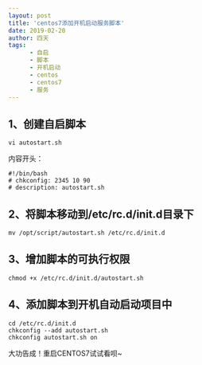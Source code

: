 ```yaml
---
layout: post
title: 'centos7添加开机启动服务脚本'
date: 2019-02-20
author: 四天
tags: 
      - 自启
      - 脚本
      - 开机启动
      - centos
      - centos7
      - 服务 
---
```


## 1、创建自启脚本 ##
<pre><code class="language-css">vi autostart.sh </code></pre> 
内容开头：  
<pre><code class="language-css">#!/bin/bash  
# chkconfig: 2345 10 90   
# description: autostart.sh</code></pre>
## 2、将脚本移动到/etc/rc.d/init.d目录下 ##
<pre><code class="language-css">mv /opt/script/autostart.sh /etc/rc.d/init.d</code></pre>
## 3、增加脚本的可执行权限 ##
<pre><code class="language-css">chmod +x /etc/rc.d/init.d/autostart.sh</code></pre>
## 4、添加脚本到开机自动启动项目中 ##
<pre><code class="language-css">cd /etc/rc.d/init.d  
chkconfig --add autostart.sh  
chkconfig autostart.sh on</code></pre>
大功告成！重启CENTOS7试试看呗~